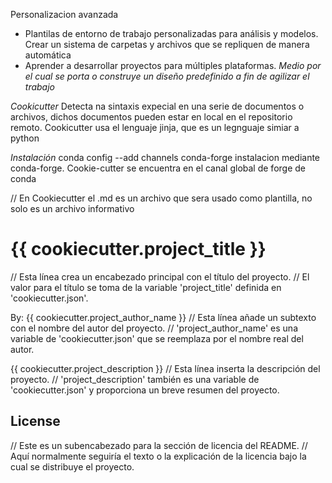 Personalizacion avanzada
- Plantilas de entorno de trabajo personalizadas para análisis y modelos. Crear un sistema de carpetas y archivos que se repliquen de manera automática
- Aprender a desarrollar proyectos para múltiples plataformas.
_Medio por el cual se porta o construye un diseño predefinido a fin de agilizar el trabajo_

_Cookicutter_
Detecta na sintaxis expecial en una serie de documentos o archivos, dichos documentos pueden estar en local en el repositorio remoto.
Cookicutter usa el lenguaje jinja, que es un legnguaje simiar a python

_Instalación_
conda config --add channels conda-forge instalacion mediante conda-forge. Cookie-cutter se encuentra en el canal global de forge de conda

// En Cookiecutter el .md es un archivo que sera usado como plantilla, no solo es un archivo informativo
# {{ cookiecutter.project_title }}
// Esta línea crea un encabezado principal con el título del proyecto. 
// El valor para el título se toma de la variable 'project_title' definida en 'cookiecutter.json'.

By: {{ cookiecutter.project_author_name }}
// Esta línea añade un subtexto con el nombre del autor del proyecto.
// 'project_author_name' es una variable de 'cookiecutter.json' que se reemplaza por el nombre real del autor.

{{ cookiecutter.project_description }}
// Esta línea inserta la descripción del proyecto.
// 'project_description' también es una variable de 'cookiecutter.json' y proporciona un breve resumen del proyecto.

## License
// Este es un subencabezado para la sección de licencia del README.
// Aquí normalmente seguiría el texto o la explicación de la licencia bajo la cual se distribuye el proyecto.


